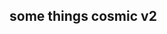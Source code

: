 <div class="responsive-center">
<a href="about">
  <ClientOnly>
    <SoundMonogram :width="500" :height="300" :debug="false" />
</ClientOnly>
</a>
</div>

## <GlitchText> some things cosmic v2 </GlitchText>
<VidStack
  src="/Somethingscosmicv2.mp3"
  title="live @ hi-note"
/>